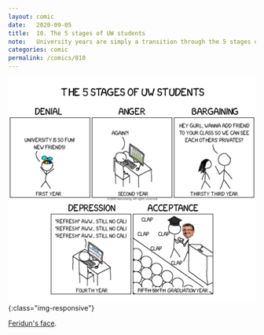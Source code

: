 ```yaml
---
layout: comic
date:   2020-09-05
title:  10. The 5 stages of UW students
note:   University years are simply a transition through the 5 stages of grief. This comic was first conceptualized and drawn in September 2019.
categories: comic
permalink: /comics/010
---
```

![PAGE 010](/comics/010-UlGoefWqBkDBIKO8-XSL8BvWkhQ3NUrfU.png){:class="img-responsive"}

[]()

[Feridun's face](https://uwaterloo.ca/news/sites/ca.news/files/uploads/images/feridun_hamdullahpur_1_0.jpg).
